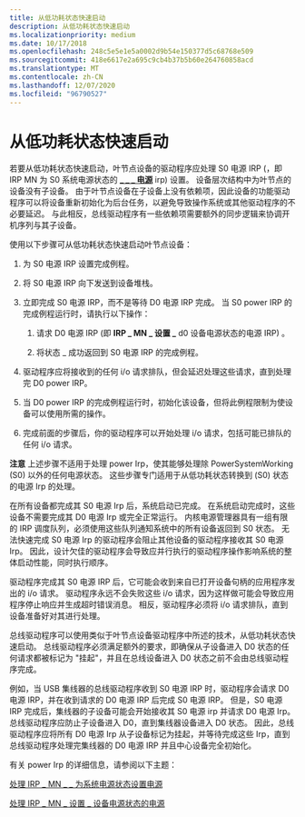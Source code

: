```yaml
---
title: 从低功耗状态快速启动
description: 从低功耗状态快速启动
ms.localizationpriority: medium
ms.date: 10/17/2018
ms.openlocfilehash: 248c5e5e1e5a0002d9b54e150377d5c68768e509
ms.sourcegitcommit: 418e6617e2a695c9cb4b37b5b60e264760858acd
ms.translationtype: MT
ms.contentlocale: zh-CN
ms.lasthandoff: 12/07/2020
ms.locfileid: "96790527"
---
```

# <a name="fast-startup-from-a-low-power-state"></a>从低功耗状态快速启动


若要从低功耗状态快速启动，叶节点设备的驱动程序应处理 S0 电源 IRP (，即 IRP MN 为 S0 系统电源状态的 [**\_ \_ \_ 电源**](./irp-mn-set-power.md) irp) 设置。 设备层次结构中为叶节点的设备没有子设备。 由于叶节点设备在子设备上没有依赖项，因此设备的功能驱动程序可以将设备重新初始化为后台任务，以避免导致操作系统或其他驱动程序的不必要延迟。 与此相反，总线驱动程序有一些依赖项需要额外的同步逻辑来协调开机序列与其子设备。

使用以下步骤可从低功耗状态快速启动叶节点设备：

1.  为 S0 电源 IRP 设置完成例程。

2.  将 S0 电源 IRP 向下发送到设备堆栈。

3.  立即完成 S0 电源 IRP，而不是等待 D0 电源 IRP 完成。 当 S0 power IRP 的完成例程运行时，请执行以下操作：

    1.  请求 D0 电源 IRP (即 **IRP \_ MN \_ 设置 \_** d0 设备电源状态的电源 IRP) 。

    2.  将状态 \_ 成功返回到 S0 电源 IRP 的完成例程。

4.  驱动程序应将接收到的任何 i/o 请求排队，但会延迟处理这些请求，直到处理完 D0 power IRP。

5.  当 D0 power IRP 的完成例程运行时，初始化该设备，但将此例程限制为使设备可以使用所需的操作。

6.  完成前面的步骤后，你的驱动程序可以开始处理 i/o 请求，包括可能已排队的任何 i/o 请求。

**注意**   上述步骤不适用于处理 power Irp，使其能够处理除 PowerSystemWorking (S0) 以外的任何电源状态。 这些步骤专门适用于从低功耗状态转换到 (S0) 状态的电源 Irp 的处理。

 

在所有设备都完成其 S0 电源 Irp 后，系统启动已完成。 在系统启动完成时，这些设备不需要完成其 D0 电源 Irp 或完全正常运行。 内核电源管理器具有一组有限的 IRP 调度队列，必须使用这些队列通知系统中的所有设备返回到 S0 状态。 无法快速完成 S0 电源 Irp 的驱动程序会阻止其他设备的驱动程序接收其 S0 电源 Irp。 因此，设计欠佳的驱动程序会导致应并行执行的驱动程序操作影响系统的整体启动性能，同时执行顺序。

驱动程序完成其 S0 电源 IRP 后，它可能会收到来自已打开设备句柄的应用程序发出的 i/o 请求。 驱动程序永远不会失败这些 i/o 请求，因为这样做可能会导致应用程序停止响应并生成超时错误消息。 相反，驱动程序必须将 i/o 请求排队，直到设备准备好对其进行处理。

总线驱动程序可以使用类似于叶节点设备驱动程序中所述的技术，从低功耗状态快速启动。 总线驱动程序必须满足额外的要求，即确保从子设备进入 D0 状态的任何请求都被标记为 "挂起"，并且在总线设备进入 D0 状态之前不会由总线驱动程序完成。

例如，当 USB 集线器的总线驱动程序收到 S0 电源 IRP 时，驱动程序会请求 D0 电源 IRP，并在收到请求的 D0 电源 IRP 后完成 S0 电源 IRP。 但是，S0 电源 IRP 完成后，集线器的子设备可能会开始接收其 S0 电源 irp 并请求 D0 电源 Irp。 总线驱动程序应防止子设备进入 D0，直到集线器设备进入 D0 状态。 因此，总线驱动程序应将所有 D0 电源 Irp 从子设备标记为挂起，并等待完成这些 Irp，直到总线驱动程序处理完集线器的 D0 电源 IRP 并且中心设备完全初始化。

有关 power Irp 的详细信息，请参阅以下主题：

[处理 IRP \_ MN \_ \_ 为系统电源状态设置电源](handling-irp-mn-set-power-for-system-power-states.md)

[处理 IRP \_ MN \_ 设置 \_ 设备电源状态的电源](handling-irp-mn-set-power-for-device-power-states.md)

 

